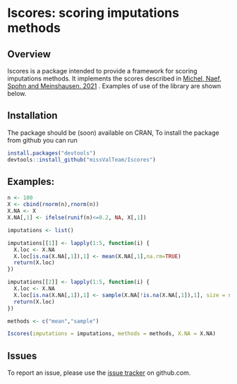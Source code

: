 # Iscores: scoring imputations methods


## Overview

Iscores is a package intended to provide a framework for scoring imputations methods. It implements the scores described in [Michel, Naef, Spohn and Meinshausen. 2021](https://arxiv.org/abs/2106.03742) . Examples of use of the library are shown below.


## Installation

The package should be (soon) available on CRAN, To install the package from github you can run

``` r
install.packages("devtools")
devtools::install_github("missValTeam/Iscores")
```

## Examples: 


```r
n <- 100
X <- cbind(rnorm(n),rnorm(n))
X.NA <- X
X.NA[,1] <- ifelse(runif(n)<=0.2, NA, X[,1])

imputations <- list()

imputations[[1]] <- lapply(1:5, function(i) {
  X.loc <- X.NA
  X.loc[is.na(X.NA[,1]),1] <- mean(X.NA[,1],na.rm=TRUE)
  return(X.loc)
})

imputations[[2]] <- lapply(1:5, function(i) {
  X.loc <- X.NA
  X.loc[is.na(X.NA[,1]),1] <- sample(X.NA[!is.na(X.NA[,1]),1], size = sum(is.na(X.NA[,1])), replace = TRUE)
  return(X.loc)
})

methods <- c("mean","sample")

Iscores(imputations = imputations, methods = methods, X.NA = X.NA)
```


## Issues

To report an issue, please use the [issue tracker](http://github.com/missValTeam/Iscores/issues) on github.com.
